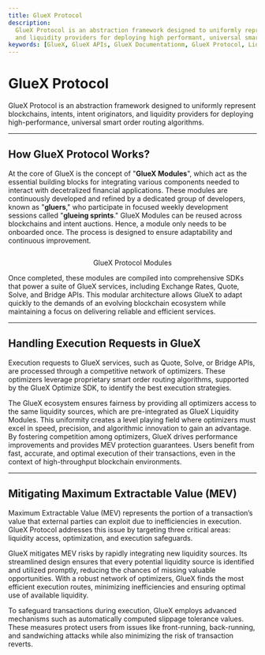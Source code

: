 ```yaml
---
title: GlueX Protocol
description:
  GlueX Protocol is an abstraction framework designed to uniformly represent blockchains, intents, intent originators
  and liquidity providers for deploying high performant, universal smart order routing algorithms
keywords: [GlueX, GlueX APIs, GlueX Documentationm, GlueX Protocol, Liquidity, Smart Order Routing]
---
```


<head>
    <!-- Meta -->
    <meta charset="UTF-8"/>
    <meta name="viewport" content="width=device-width, initial-scale=1.0"/>
    <meta name="description" content="GlueX Protocol is an abstraction framework designed to uniformly represent blockchains, intents, intent originators and liquidity providers for deploying high performant, universal smart order routing algorithms" />
    <meta name="keywords" content="GlueX, GlueX Protocol, GlueX APIs, GlueX Docs, GlueX Docs, DeFi, Docs, Decentralized Finance, Blockchain, dApps, API suite, cross-chain, liquidity aggregation, gas fee management" />
    <meta name="author" content="GlueX Protocol" />
    <!-- Open Graph -->
    <meta property="og:title" content="GlueX Protocol | GlueX Protocol" />
    <meta property="og:description" content="GlueX Protocol is an abstraction framework designed to uniformly represent blockchains, intents, intent originators and liquidity providers for deploying high performant, universal smart order routing algorithms" />
    <meta property="og:image" content="https://docs.gluex.xyz/banner.jpg" />
    <meta property="og:url" content="https://docs.gluex.xyz/gluex-protocol" />
    <meta property="og:type" content="website" />
    <!-- Twitter -->
    <meta name="twitter:title" content="GlueX Protocol | GlueX Protocol" />
    <meta name="twitter:url" content="https://docs.gluex.xyz/gluex-protocol" />
    <meta name="twitter:description" content="GlueX Protocol is an abstraction framework designed to uniformly represent blockchains, intents, intent originators and liquidity providers for deploying high performant, universal smart order routing algorithms" />
    <meta name="twitter:image" content="https://docs.gluex.xyz/banner.jpg" />
    <meta name="twitter:card" content="https://docs.gluex.xyz/banner.jpg" />
</head>

# GlueX Protocol

GlueX Protocol is an abstraction framework designed to uniformly represent blockchains, intents, intent originators, and
liquidity providers for deploying high-performance, universal smart order routing algorithms.

---

## How GlueX Protocol Works?

At the core of GlueX is the concept of "**GlueX Modules**", which act as the essential building blocks for integrating
various components needed to interact with decetralized financial applications. These modules are continuously developed
and refined by a dedicated group of developers, known as "**gluers**," who participate in focused weekly development
sessions called "**glueing sprints**." GlueX Modules can be reused across blockchains and intent auctions. Hence, a
module only needs to be onboarded once. The process is designed to ensure adaptability and continuous improvement.

<figure>
    <img src="/docs/gluex-protocol/gluex_protocol_modules.png" alt="" />
    <figcaption>
        <p align="center">
            GlueX Protocol Modules
        </p>
    </figcaption>
</figure>

Once completed, these modules are compiled into comprehensive SDKs that power a suite of GlueX services, including
Exchange Rates, Quote, Solve, and Bridge APIs. This modular architecture allows GlueX to adapt quickly to the demands of
an evolving blockchain ecosystem while maintaining a focus on delivering reliable and efficient services.

---

## Handling Execution Requests in GlueX

Execution requests to GlueX services, such as Quote, Solve, or Bridge APIs, are processed through a competitive network
of optimizers. These optimizers leverage proprietary smart order routing algorithms, supported by the GlueX Optimize
SDK, to identify the best execution strategies.&#x20;

The GlueX ecosystem ensures fairness by providing all optimizers access to the same liquidity sources, which are
pre-integrated as GlueX Liquidity Modules. This uniformity creates a level playing field where optimizers must excel in
speed, precision, and algorithmic innovation to gain an advantage. By fostering competition among optimizers, GlueX
drives performance improvements and provides MEV protection guarantees. Users benefit from fast, accurate, and optimal
execution of their transactions, even in the context of high-throughput blockchain environments.

---

## Mitigating Maximum Extractable Value (MEV)

Maximum Extractable Value (MEV) represents the portion of a transaction’s value that external parties can exploit due to
inefficiencies in execution. GlueX Protocol addresses this issue by targeting three critical areas: liquidity access,
optimization, and execution safeguards.

GlueX mitigates MEV risks by rapidly integrating new liquidity sources. Its streamlined design ensures that every
potential liquidity source is identified and utilized promptly, reducing the chances of missing valuable opportunities.
With a robust network of optimizers, GlueX finds the most efficient execution routes, minimizing inefficiencies and
ensuring optimal use of available liquidity.&#x20;

To safeguard transactions during execution, GlueX employs advanced mechanisms such as automatically computed slippage
tolerance values. These measures protect users from issues like front-running, back-running, and sandwiching attacks
while also minimizing the risk of transaction reverts.&#x20;
